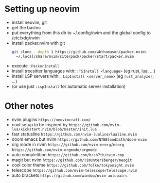 # Setting up neovim
- install neovim, git
- get the bashrc
- put everything from this dir to ~/.config/nvim
  and the global config to /etc/xdg/nvim
- install packer.nvim with git
  ```bash
  git clone --depth 1 https://github.com/wbthomason/packer.nvim\
    ~/.local/share/nvim/site/pack/packer/start/packer.nvim
  ```
- execute `:PackerInstall`
- install treesitter languages with: `:TSInstall <language>` (eg rust, lua, ...)
- install LSP servers with: `:LspInstall <server_name>` (eg `rust_analyzer`, ...)
- (or use just `:LspInstall` for automatic server installation)
	

# Other notes
- nvim plugins `https://neovimcraft.com/`
- cool setup to be inspired by `https://github.com/nvim-lua/kickstart.nvim/blob/master/init.lua`
- fast statusline `https://github.com/nvim-lualine/lualine.nvim`
- doom emacs but nvim `https://github.com/NTBBloodbath/doom-nvim`
- org mode in nvim `https://github.com/nvim-neorg/neorg`
	`https://github.com/nvim-orgmode/orgmode`
- auto completition `https://github.com/hrsh7th/nvim-cmp`
- magit but nvim `https://github.com/TimUntersberger/neogit`
- cool color theme `https://github.com/folke/tokyonight.nvim`
- telescope `https://github.com/nvim-telescope/telescope.nvim`
- auto brackets `https://github.com/windwp/nvim-autopairs`

